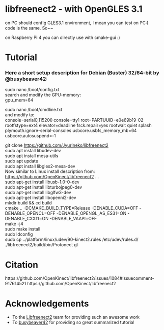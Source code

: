 # libfreenect2 - with OpenGLES 3.1 
 on PC should config GLES3.1 environment, I mean you can test on PC:) <br>
 code is the same. So~~
 
 on Raspberry Pi 4 you can directly use with cmake-gui :)
# Tutorial 
 ### Here a short setup description for Debian (Buster) 32/64-bit by @busybeaver42:<br>
 sudo nano /boot/config.txt<br>
search and modify the GPU-memory:<br>
gpu_mem=64<br>

sudo nano /boot/cmdline.txt<br>
and modify to:<br>
console=serial0,115200 console=tty1 root=PARTUUID=e0e69b19-02
rootfstype=ext4 elevator=deadline fsck.repair=yes rootwait quiet splash plymouth.ignore-serial-consoles usbcore.usbfs_memory_mb=64 usbcore.autosuspend=-1

git clone https://github.com/Jyurineko/libfreenect2<br>
sudo apt install libudev-dev<br>
sudo apt install mesa-utils<br>
sudo apt update<br>
sudo apt install libgles2-mesa-dev<br>
Now similar to Linux install description from: https://github.com/OpenKinect/libfreenect2 ...<br>
sudo apt-get install libusb-1.0-0-dev<br>
sudo apt-get install libturbojpeg0-dev<br>
sudo apt-get install libglfw3-dev<br>
sudo apt-get install libopenni2-dev<br>
mkdir build && cd build<br>
cmake .. -DCMAKE_BUILD_TYPE=Release -DENABLE_CUDA=OFF -DENABLE_OPENCL=OFF -DENABLE_OPENGL_AS_ES31=ON -DENABLE_CXX11=ON -DENABLE_VAAPI=OFF<br>
make -j4<br>
sudo make install<br>
sudo ldconfig<br>
sudo cp ../platform/linux/udev/90-kinect2.rules /etc/udev/rules.d/<br>
./libfreenect2/build/bin/Protonect gl<br>

# Citation
<html>
      <head>
        https://github.com/OpenKinect/libfreenect2/issues/1084#issuecomment-917614521
        https://github.com/OpenKinect/libfreenect2
      </head>
</html>


# Acknowledgements
* To the [Libfreenect2](https://github.com/OpenKinect/libfreenect2) team for providing such an awesome work
* To [busybeaver42](https://github.com/busybeaver42) for providing so great summarized tutorial